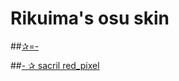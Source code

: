 # Rikuima's osu skin
##[✰=-](https://drive.google.com/file/d/1_0Ccno4Khffm09HtQ26AAB_64zUfAyNP/view?usp=sharing)

##[- ✰ sacril red_pixel](https://drive.google.com/file/d/1mbkqhLtZnOVFrTbW-rRQJqwFazAt0V89/view?usp=sharing)
